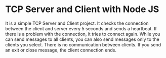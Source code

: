 # TCP Server and Client with Node JS

It is a simple TCP Server and Client project. 
It checks the connection between the client and server every 5 seconds and sends a heartbeat. 
If there is a problem with the connection, it tries to connect again.
While you can send messages to all clients, you can also send messages only to the clients you select. 
There is no communication between clients. 
If you send an exit or close message, the client connection ends.
